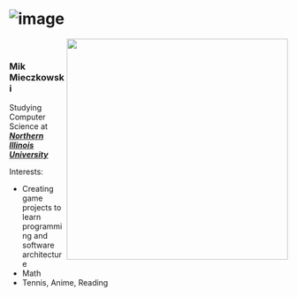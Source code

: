 
# ![image](https://github.com/user-attachments/assets/56375d63-b41a-4a8b-ac24-fa080f3d15f0)
   

&nbsp;&nbsp;&nbsp;&nbsp;<img align="right" src="https://github.com/user-attachments/assets/2c8c06f8-7862-4946-a6fd-4836c7afe7ff" width="400">
### Mik Mieczkowski
Studying Computer Science at ___[Northern Illinois University](https://www.niu.edu/index.shtml)___   
   
Interests:   
- Creating game projects to learn programming and software architecture  
- Math
- Tennis, Anime, Reading


